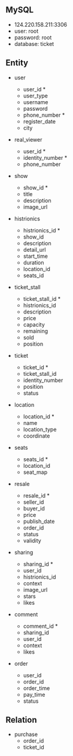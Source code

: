 ## MySQL

- 124.220.158.211:3306
- user: root
- password: root
- database: ticket

## Entity

- user
  - user_id *
  - user_type
  - username
  - password
  - phone_number *
  - register_date
  - city

- real_viewer
  - user_id *
  - identity_number *
  - phone_number

- show
  - show_id *
  - title
  - description
  - image_url

- histrionics
  - histrionics_id *
  - show_id 
  - description
  - detail_url
  - start_time
  - duration
  - location_id
  - seats_id

- ticket_stall
  - ticket_stall_id *
  - histrionics_id
  - description
  - price
  - capacity
  - remaining
  - sold
  - position

- ticket
  - ticket_id *
  - ticket_stall_id
  - identity_number
  - position
  - status

- location
  - location_id *
  - name
  - location_type
  - coordinate

- seats
  - seats_id *
  - location_id
  - seat_map

- resale
  - resale_id *
  - seller_id
  - buyer_id
  - price
  - publish_date
  - order_id
  - status
  - validity

- sharing
  - sharing_id *
  - user_id
  - histrionics_id
  - context
  - image_url
  - stars
  - likes

- comment
  - comment_id *
  - sharing_id
  - user_id
  - context
  - likes

- order
  - user_id
  - order_id
  - order_time
  - pay_time
  - status

## Relation

- purchase
  - order_id
  - ticket_id
